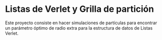 # Listas de Verlet y Grilla de partición

Este proyecto consiste en hacer simulaciones de partículas para encontrar un parámetro óptimo de radio extra para la estructura de datos de Listas Verlet.
